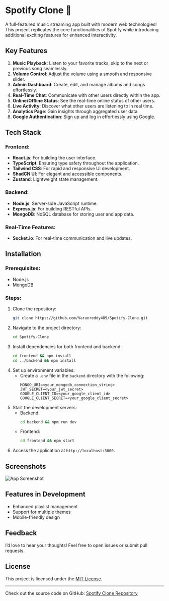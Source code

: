 # Spotify Clone 🎵

A full-featured music streaming app built with modern web technologies! This project replicates the core functionalities of Spotify while introducing additional exciting features for enhanced interactivity.

## Key Features

1. **Music Playback**: Listen to your favorite tracks, skip to the next or previous song seamlessly.
2. **Volume Control**: Adjust the volume using a smooth and responsive slider.
3. **Admin Dashboard**: Create, edit, and manage albums and songs effortlessly.
4. **Real-Time Chat**: Communicate with other users directly within the app.
5. **Online/Offline Status**: See the real-time online status of other users.
6. **Live Activity**: Discover what other users are listening to in real time.
7. **Analytics Page**: Gain insights through aggregated user data.
8. **Google Authentication**: Sign up and log in effortlessly using Google.

## Tech Stack

### Frontend:
- **React.js**: For building the user interface.
- **TypeScript**: Ensuring type safety throughout the application.
- **Tailwind CSS**: For rapid and responsive UI development.
- **ShadCN UI**: For elegant and accessible components.
- **Zustand**: Lightweight state management.

### Backend:
- **Node.js**: Server-side JavaScript runtime.
- **Express.js**: For building RESTful APIs.
- **MongoDB**: NoSQL database for storing user and app data.

### Real-Time Features:
- **Socket.io**: For real-time communication and live updates.

## Installation

### Prerequisites:
- Node.js
- MongoDB

### Steps:
1. Clone the repository:
   ```bash
   git clone https://github.com/Varunreddy489/Spotify-Clone.git
   ```
2. Navigate to the project directory:
   ```bash
   cd Spotify-Clone
   ```
3. Install dependencies for both frontend and backend:
   ```bash
   cd frontend && npm install
   cd ../backend && npm install
   ```
4. Set up environment variables:
   - Create a `.env` file in the `backend` directory with the following:
     ```env
     MONGO_URI=<your_mongodb_connection_string>
     JWT_SECRET=<your_jwt_secret>
     GOOGLE_CLIENT_ID=<your_google_client_id>
     GOOGLE_CLIENT_SECRET=<your_google_client_secret>
     ```
5. Start the development servers:
   - Backend:
     ```bash
     cd backend && npm run dev
     ```
   - Frontend:
     ```bash
     cd frontend && npm start
     ```
6. Access the application at `http://localhost:3000`.

## Screenshots
![App Screenshot](https://github.com/Varunreddy489/Spotify-Clone/raw/main/screenshots/screenshot.png)

## Features in Development
- Enhanced playlist management
- Support for multiple themes
- Mobile-friendly design

## Feedback
I’d love to hear your thoughts! Feel free to open issues or submit pull requests.

## License
This project is licensed under the [MIT License](LICENSE).

---

Check out the source code on GitHub: [Spotify Clone Repository](https://github.com/Varunreddy489/Spotify-Clone)
